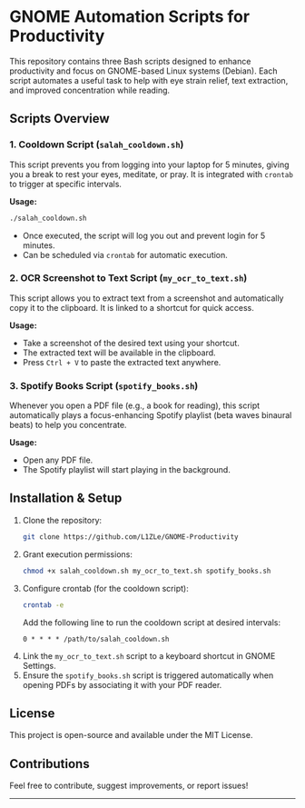 # GNOME Automation Scripts for Productivity

This repository contains three Bash scripts designed to enhance productivity and focus on GNOME-based Linux systems (Debian). Each script automates a useful task to help with eye strain relief, text extraction, and improved concentration while reading.

## Scripts Overview

### 1. **Cooldown Script** (`salah_cooldown.sh`)
This script prevents you from logging into your laptop for 5 minutes, giving you a break to rest your eyes, meditate, or pray. It is integrated with `crontab` to trigger at specific intervals.

**Usage:**
```bash
./salah_cooldown.sh
```
- Once executed, the script will log you out and prevent login for 5 minutes.
- Can be scheduled via `crontab` for automatic execution.

### 2. **OCR Screenshot to Text Script** (`my_ocr_to_text.sh`)
This script allows you to extract text from a screenshot and automatically copy it to the clipboard. It is linked to a shortcut for quick access.

**Usage:**
- Take a screenshot of the desired text using your shortcut.
- The extracted text will be available in the clipboard.
- Press `Ctrl + V` to paste the extracted text anywhere.

### 3. **Spotify Books Script** (`spotify_books.sh`)
Whenever you open a PDF file (e.g., a book for reading), this script automatically plays a focus-enhancing Spotify playlist (beta waves binaural beats) to help you concentrate.

**Usage:**
- Open any PDF file.
- The Spotify playlist will start playing in the background.

## Installation & Setup
1. Clone the repository:
   ```bash
   git clone https://github.com/L1ZLe/GNOME-Productivity
   ```
2. Grant execution permissions:
   ```bash
   chmod +x salah_cooldown.sh my_ocr_to_text.sh spotify_books.sh
   ```
3. Configure crontab (for the cooldown script):
   ```bash
   crontab -e
   ```
   Add the following line to run the cooldown script at desired intervals:
   ```
   0 * * * * /path/to/salah_cooldown.sh
   ```
4. Link the `my_ocr_to_text.sh` script to a keyboard shortcut in GNOME Settings.
5. Ensure the `spotify_books.sh` script is triggered automatically when opening PDFs by associating it with your PDF reader.

## License
This project is open-source and available under the MIT License.

## Contributions
Feel free to contribute, suggest improvements, or report issues!

---
